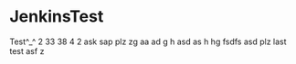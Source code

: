 # JenkinsTest
Test^_^
2
33
38
4
2
ask
sap
plz
zg
aa
ad
g
h
asd
as
h
hg
fsdfs
asd
plz last test
asf
z
